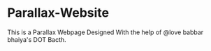 # Parallax-Website
This is a Parallax Webpage Designed With the help of @love babbar bhaiya's DOT Bacth.
